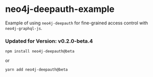 # neo4j-deepauth-example
Example of using `neo4j-deepauth` for fine-grained access control with `neo4j-graphql-js`.

### Updated for Version: v0.2.0-beta.4
`npm install neo4j-deepauth@beta`

or

`yarn add neo4j-deepauth@beta`